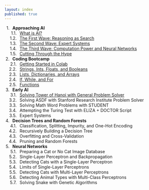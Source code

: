 ```yaml
---
layout: index
published: true
---
```

<!-- css taken from https://stackoverflow.com/questions/4098195/can-ordered-list-produce-result-that-looks-like-1-1-1-2-1-3-instead-of-just-1 -->
<head>
    <style type="text/css">
    ol {
    counter-reset: item;
    }
    ol li {
        display: block;
        position: relative;
    }
    ol li:before {
        content: counters(item, ".")".";
        counter-increment: item;
        position: absolute;
        margin-right: 100%;
        right: 10px; /* space between number and text */
    }
    </style>
</head>
<div style="width:100%; max-width:500px; margin:auto">
<ol>
 <li><b>Approaching AI</b>
    <ol>
      <li><a href='https://aihigh.github.io/intro-to-ai/modules/approaching ai/what-is-ai/'>What is AI?</a></li>
      <li><a href='https://aihigh.github.io/intro-to-ai/modules/approaching ai/the-first-wave-reasoning-as-search/'>The First Wave: Reasoning as Search</a></li>
      <li><a href='https://aihigh.github.io/intro-to-ai/modules/approaching ai/the-second-wave-expert-systems/'>The Second Wave: Expert Systems</a></li>
      <li><a href='https://aihigh.github.io/intro-to-ai/modules/approaching ai/the-third-wave-computation-power-neural-networks/'>The Third Wave: Computation Power and Neural Networks</a></li>
      <li><a href='https://aihigh.github.io/intro-to-ai/modules/approaching ai/cutting-through-the-hype/'>Cutting Through the Hype</a></li>
    </ol>
  </li>
<li><b>Coding Bootcamp</b>
    <ol>
      <li><a href='https://aihigh.github.io/intro-to-ai/modules/coding bootcamp/getting-started-in-colab/'>Getting Started in Colab</a></li>
      <li><a href='https://aihigh.github.io/intro-to-ai/modules/coding bootcamp/strings-ints-floats-booleans/'>Strings, Ints, Floats, and Booleans</a></li>
      <li><a href='https://aihigh.github.io/intro-to-ai/modules/coding bootcamp/lists-dictionaries-arrays/'>Lists, Dictionaries, and Arrays</a></li>
      <li><a href='https://aihigh.github.io/intro-to-ai/modules/coding bootcamp/if-while-for/'>If, While, and For</a></li>
      <li><a href='https://aihigh.github.io/intro-to-ai/modules/coding bootcamp/functions/'>Functions</a></li>
      <!--<li><a href='https://aihigh.github.io/intro-to-ai/modules/coding bootcamp/files/'>Files</a></li>-->
      <!--<li><a href='https://aihigh.github.io/intro-to-ai/modules/coding bootcamp/dataframes-storage/'>DataFrames and Storage</a></li>
      <li>Runtime Estimation</li>
      <li>Coding Challenges</li>--><!-- in these tutorials, you've mostly been modifying code to understand how it works. This is good for introduction. Now we'll take what we've learned and take it a step further with coding challenges. Goal is to get to an intermediate level of coding ability. We'll begin with some elementary challenges and they'll get harder. Expect to spend more time on these next 2 sections, and expect to refer back to the previous sections a lot. a notebook of problems such as compute the first 100 primes. Hints in a second notebook. -->
    </ol>
  </li>
<li><b>Early AI</b>
    <ol>
        <li><a href='https://aihigh.github.io/intro-to-ai/modules/early ai/solving-tower-of-hanoi-with-general-problem-solver/'>Solving Tower of Hanoi with General Problem Solver</a></li>
        <li>Solving ASDF with Stanford Research Institute Problem Solver</li>
        <li>Solving Math Word Problems with STUDENT</li><!--https://dspace.mit.edu/bitstream/handle/1721.1/6903/AITR-219.pdf?sequence=2&isAllowed=y-->
        <li>Attempting the Turing Test with ELIZA + DOCTOR Script</li>
        <li>Expert Systems</li><!-- won't spend as much time on this because expert systems by definition need a bunch of rules from experts. but we'll go through how expert systems are designed (knowledge base, inference engine) and make a smaller expert system for some situation? -->
    </ol>
</li>
<li><b>Decision Trees and Random Forests</b>
    <ol>
        <li>Classification, Splitting, Impurity, and One-Hot Encoding</li>
        <li>Recursively Building a Decision Tree</li>
        <li>Overfitting and Cross-Validation</li>
        <li>Pruning and Random Forests</li>
    </ol>
  </li>
<li><b>Neural Networks</b>
    <ol>
        <li>Preparing a Cat or No Cat Image Database</li>
        <li>Single-Layer Perceptron and Backpropagation</li>
        <li>Detecting Cats with a Single-Layer Perceptron</li>
        <li>Limits of Single-Layer Perceptrons</li>
        <li>Detecting Cats with Multi-Layer Perceptrons</li>
        <li>Detecting Animal Types with Multi-Class Perceptrons</li><!-- put dog images in as well >> cat, dog, or neither? -->
        <li>Solving Snake with Genetic Algorithms</li><!-- https://theailearner.com/2018/11/09/snake-game-with-genetic-algorithm/ | https://www.youtube.com/watch?v=R9OHn5ZF4Uo -->
    </ol>
  </li>
</ol>
</div>
